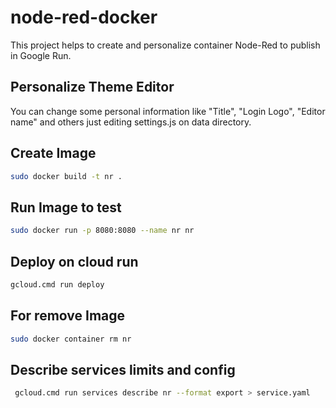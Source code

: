 # node-red-docker
This project helps to create and personalize container Node-Red to publish in Google Run.

## Personalize Theme Editor

You can change some personal information like "Title", "Login Logo", "Editor name" and others just editing settings.js on data directory.

## Create Image
```sh
sudo docker build -t nr .
```
## Run Image to test
```sh
sudo docker run -p 8080:8080 --name nr nr
```

## Deploy on cloud run

```sh
gcloud.cmd run deploy
```

## For remove Image
```sh
sudo docker container rm nr
```

## Describe services limits and config
```sh
 gcloud.cmd run services describe nr --format export > service.yaml
```